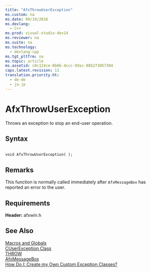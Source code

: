 ```yaml
---
title: "AfxThrowUserException"
ms.custom: na
ms.date: 09/19/2016
ms.devlang: 
  - C++
ms.prod: visual-studio-dev14
ms.reviewer: na
ms.suite: na
ms.technology: 
  - devlang-cpp
ms.tgt_pltfrm: na
ms.topic: article
ms.assetid: c0c124ce-8b6b-4ccc-93ec-805273057304
caps.latest.revision: 11
translation.priority.ht: 
  - de-de
  - ja-jp
---
```

# AfxThrowUserException
Throws an exception to stop an end-user operation.  
  
## Syntax  
  
```  
  
void AfxThrowUserException( );  
```  
  
## Remarks  
 This function is normally called immediately after `AfxMessageBox` has reported an error to the user.  
  
## Requirements  
 **Header:** afxwin.h  
  
## See Also  
 [Macros and Globals](../vs140/MFC-Macros-and-Globals.md)   
 [CUserException Class](../vs140/CUserException-Class.md)   
 [THROW](../vs140/THROW--MFC-.md)   
 [AfxMessageBox](../vs140/AfxMessageBox.md)   
 [How Do I: Create my Own Custom Exception Classes?](http://go.microsoft.com/fwlink/?LinkId=128045)